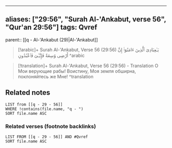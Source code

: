 
---
aliases: ["29:56", "Surah Al-'Ankabut, verse 56", "Qur'an 29:56"]
tags: Qvref
---

parent:: [[q - Al-'Ankabut (29)|Al-'Ankabut]]

> [!arabic]+ Surah Al-'Ankabut, Verse 56 (29:56)
> <span class="quran-arabic">يَـٰعِبَادِىَ ٱلَّذِينَ ءَامَنُوٓا۟ إِنَّ أَرْضِى وَٰسِعَةٌ فَإِيَّـٰىَ فَٱعْبُدُونِ</span>
^arabic

> [!translation]+ Surah Al-'Ankabut, Verse 56 (29:56) - Translation
> О Мои верующие рабы! Воистину, Моя земля обширна, поклоняйтесь же Мне!
^translation



## Related notes
```dataview
LIST from [[q - 29 - 56]]
WHERE !contains(file.name, "q - ")
SORT file.name ASC
```

### Related verses (footnote backlinks)
```dataview
LIST FROM [[q - 29 - 56]] AND #Qvref
SORT file.name ASC
```


